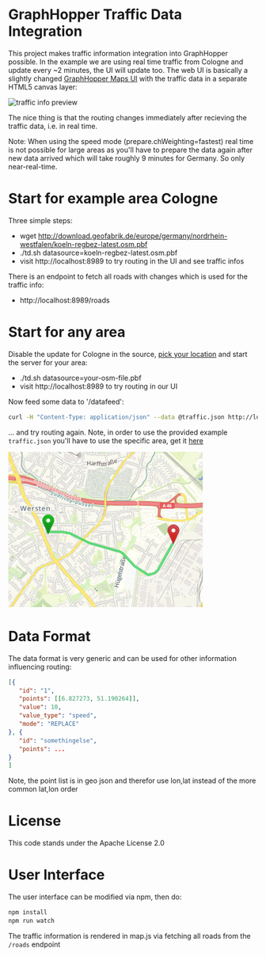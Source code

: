# GraphHopper Traffic Data Integration

This project makes traffic information integration into GraphHopper possible. In the example we are using real time traffic from Cologne and update every ~2 minutes, the UI will update too. The web UI is basically a slightly changed [GraphHopper Maps UI](https://graphhopper.com/maps/) with the traffic data in a separate HTML5 canvas layer:

![traffic info preview](https://karussell.files.wordpress.com/2015/04/ghmaps-with-traffic.png)

The nice thing is that the routing changes immediately after recieving the traffic data, i.e. in real time.

Note: When using the speed mode (prepare.chWeighting=fastest) real time is not possible for large areas as you'll have to prepare the data again after new data arrived which will take roughly 9 minutes for Germany. So only near-real-time.

# Start for example area Cologne

Three simple steps:

 * wget http://download.geofabrik.de/europe/germany/nordrhein-westfalen/koeln-regbez-latest.osm.pbf
 * ./td.sh datasource=koeln-regbez-latest.osm.pbf
 * visit http://localhost:8989 to try routing in the UI and see traffic infos

There is an endpoint to fetch all roads with changes which is used for the traffic info:
 * http://localhost:8989/roads

# Start for any area

Disable the update for Cologne in the source, [pick your location](https://github.com/graphhopper/open-traffic-collection) and start the server for your area:

 * ./td.sh datasource=your-osm-file.pbf
 * visit http://localhost:8989 to try routing in our UI

Now feed some data to '/datafeed':

```bash
curl -H "Content-Type: application/json" --data @traffic.json http://localhost:8989/datafeed
```

... and try routing again. Note, in order to use the provided example `traffic.json` you'll have to use the specific area, get it [here](http://download.geofabrik.de/europe/germany/nordrhein-westfalen/duesseldorf-regbez-latest.osm.pbf)

![Traffic influenced routing](./traffic.gif)

# Data Format

The data format is very generic and can be used for other information influencing routing:

```json
[{
   "id": "1",
   "points": [[6.827273, 51.190264]],
   "value": 10,
   "value_type": "speed",
   "mode": "REPLACE"
}, {
   "id": "somethingelse",
   "points": ...
}
]
```

Note, the point list is in geo json and therefor use lon,lat instead of the more common lat,lon order

# License

This code stands under the Apache License 2.0

# User Interface

The user interface can be modified via npm, then do:
```bash
npm install
npm run watch
```

The traffic information is rendered in map.js via fetching all roads from the `/roads` endpoint
